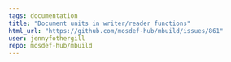 ```yaml
---
tags: documentation
title: "Document units in writer/reader functions"
html_url: "https://github.com/mosdef-hub/mbuild/issues/861"
user: jennyfothergill
repo: mosdef-hub/mbuild
---
```



